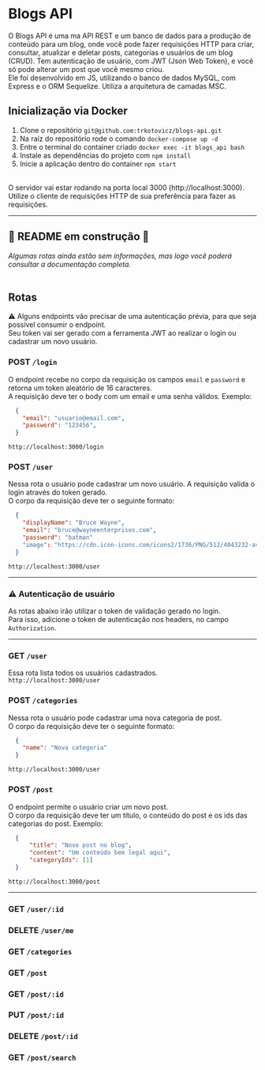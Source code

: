 # Blogs API

O Blogs API é uma ma API REST e um banco de dados para a produção de conteúdo para um blog, onde você pode fazer requisições HTTP para criar, consultar, atualizar e deletar posts, categorias e usuários de um blog (CRUD). Tem autenticação de usuário, com JWT (Json Web Token), e você só pode alterar um post que você mesmo criou.</br>
Ele foi desenvolvido em JS, utilizando o banco de dados MySQL, com Express e o ORM Sequelize. Utiliza a arquitetura de camadas MSC.</br>

## Inicialização via Docker

1. Clone o repositório `git@github.com:trkotovicz/blogs-api.git`
2. Na raíz do repositório rode o comando `docker-compose up -d`
3. Entre o terminal do container criado `docker exec -it blogs_api bash`
4. Instale as dependências do projeto com `npm install`
5. Inicie a aplicação dentro do container `npm start`
</br>
O servidor vai estar rodando na porta local 3000 (http://localhost:3000).</br>
Utilize o cliente de requisições HTTP de sua preferência para fazer as requisições.

---

## 🚧 README em construção 🚧

*Algumas rotas ainda estão sem informações, mas logo você poderá consultar a documentação completa.*
</br>
</br>

## Rotas

⚠️ Alguns endpoints vão precisar de uma autenticação prévia, para que seja possível consumir o endpoint.</br>
Seu token vai ser gerado com a ferramenta JWT ao realizar o login ou cadastrar um novo usuário.

### POST `/login`

O endpoint recebe no corpo da requisição os campos `email` e `password` e retorna um token aleatório de 16 caracteres.</br>
A requisição deve ter o body com um email e uma senha válidos. Exemplo:
```json
  {
    "email": "usuario@email.com",
    "password": "123456",
  }
  ```
`http://localhost:3000/login`

### POST `/user`

Nessa rota o usuário pode cadastrar um novo usuário. A requisição valida o login através do token gerado.</br>
O corpo da requisição deve ter o seguinte formato:
```json
  {
    "displayName": "Bruce Wayne",
    "email": "bruce@wayneenterprises.com",
    "password": "batman"
    "image": "https://cdn.icon-icons.com/icons2/1736/PNG/512/4043232-avatar-batman-comics-hero_113278.png"
  }
 ```
`http://localhost:3000/user`

---

### ⚠️ Autenticação de usuário

As rotas abaixo irão utilizar o token de validação gerado no login.</br>
Para isso, adicione o token de autenticação nos headers, no campo `Authorization`.</br>

---

### GET `/user`

Essa rota lista todos os usuários cadastrados.</br>
`http://localhost:3000/user`




<!--
### GET `/user/:id`

### DELETE `/user/me`

### GET `/categories`
-->




### POST `/categories`

Nessa rota o usuário pode cadastrar uma nova categoria de post.</br>
O corpo da requisição deve ter o seguinte formato:
```json
  {
    "name": "Nova categoria"
  }
  ```
`http://localhost:3000/user`




<!-- 
### GET `/post`


### GET `/post/:id`
-->





### POST `/post`

O endpoint permite o usuário criar um novo post.</br>
O corpo da requisição deve ter um título, o conteúdo do post e os ids das categorias do post. Exemplo:
```json
  {
	  "title": "Novo post no blog",
	  "content": "Um conteúdo bem legal aqui",
	  "categoryIds": [1]
  }
```
`http://localhost:3000/post`




<!--
### PUT `/post/:id`

### DELETE `/post/:id`

### GET `/post/search`
-->



---

### GET `/user/:id`

### DELETE `/user/me`

### GET `/categories`

### GET `/post`

### GET `/post/:id`

### PUT `/post/:id`

### DELETE `/post/:id`

### GET `/post/search`
